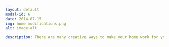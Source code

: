 ```yaml
---
layout: default
modal-id: 6
date: 2014-07-15
img: home modifications.png
alt: image-alt

description: There are many creative ways to make your home work for you.  Home modification means changing or adapting the home in order to make household tasks easier, reduce accidents, and support independent living.  As therapists, we do this everyday and now our knowledge can be available to you.  With Enduring Home Solutions, we will partner with you while providing a therapist perspective to your solution.  This could be simple from rearranging furniture or installing swing clear door hinges to the very complex cases where significant mobility equipment and assistance is required.  We are experts in finding solutions for every budget.  If you seek to modify your home’s floor plan, we can also provide invaluable consultations.  We will help you make thoughtful and adaptable changes to your home to meet your goals and improve your quality of life. 
---
```

